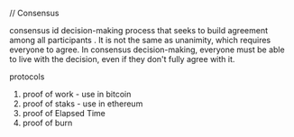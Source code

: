 // Consensus

consensus id decision-making process that seeks to build agreement among all participants . It is not the same as unanimity, which requires everyone to agree. In consensus decision-making, everyone must be able to live with the decision, even if they don't fully agree with it.

protocols 
1. proof of work - use in bitcoin
2. proof of staks - use in ethereum
3. proof of Elapsed Time
4. proof of burn